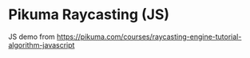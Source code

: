 # Pikuma Raycasting (JS)
JS demo from https://pikuma.com/courses/raycasting-engine-tutorial-algorithm-javascript
